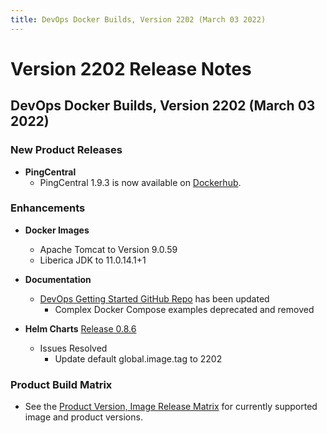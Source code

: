 ```yaml
---
title: DevOps Docker Builds, Version 2202 (March 03 2022)
---
```

# Version 2202 Release Notes

## DevOps Docker Builds, Version 2202 (March 03 2022)

### New Product Releases

- **PingCentral**
    - PingCentral 1.9.3 is now available on [Dockerhub](https://hub.docker.com/r/pingidentity/pingcentral).

### Enhancements
- **Docker Images**
    - Apache Tomcat to Version 9.0.59
    - Liberica JDK to 11.0.14.1+1

- **Documentation**
    - [DevOps Getting Started GitHub Repo](https://github.com/pingidentity/pingidentity-devops-getting-started) has been updated
        - Complex Docker Compose examples deprecated and removed

- **Helm Charts**
    [Release 0.8.6](https://helm.pingidentity.com/release-notes/currentRelease)
    - Issues Resolved
      - Update default global.image.tag to 2202

### Product Build Matrix

- See the [Product Version, Image Release Matrix](https://docs.google.com/spreadsheets/d/e/2PACX-1vSvySYHZxK-NOMeOMKSVjZWRr64T4raSNfrkcxdTRUxsftSwKgAN5z_gQarxywjIPJaVG8WJMt7ehXI/pub?output=pdf)
for currently supported image and product versions.
